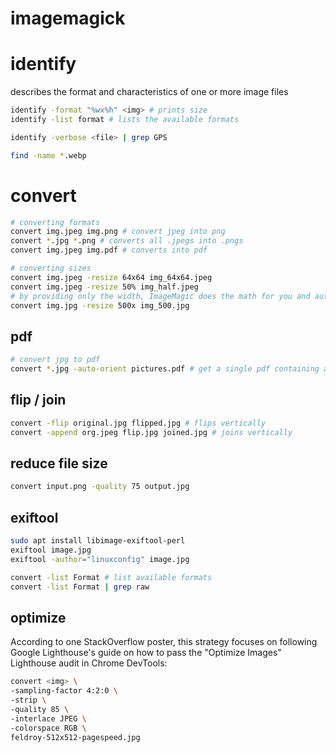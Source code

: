 # imagemagick

# identify

describes the format and characteristics of one or more image files

```sh
identify -format "%wx%h" <img> # prints size
identify -list format # lists the available formats
```

```sh
identify -verbose <file> | grep GPS

find -name *.webp 
```

# convert

```sh
# converting formats
convert img.jpeg img.png # convert jpeg into png
convert *.jpg *.png # converts all .jpegs into .pngs
convert img.jpeg img.pdf # converts into pdf

# converting sizes
convert img.jpeg -resize 64x64 img_64x64.jpeg
convert img.jpeg -resize 50% img_half.jpeg
# by providing only the width, ImageMagic does the math for you and automatically retains the aspect ratio by resizing the output image with a proportional height:
convert img.jpg -resize 500x img_500.jpg
```

## pdf

```sh
# convert jpg to pdf
convert *.jpg -auto-orient pictures.pdf # get a single pdf containing all jpg in the current folder
```

## flip / join

```sh
convert -flip original.jpg flipped.jpg # flips vertically
convert -append org.jpeg flip.jpg joined.jpg # joins vertically
```

## reduce file size

```sh
convert input.png -quality 75 output.jpg
```

## exiftool

```sh
sudo apt install libimage-exiftool-perl
exiftool image.jpg
exiftool -author="linuxconfig" image.jpg 
```

```sh
convert -list Format # list available formats
convert -list Format | grep raw 
```

## optimize

According to one StackOverflow poster, this strategy focuses on following Google Lighthouse's guide on how to pass the "Optimize Images" Lighthouse audit in Chrome DevTools:

```sh
convert <img> \
-sampling-factor 4:2:0 \
-strip \
-quality 85 \
-interlace JPEG \
-colorspace RGB \
feldroy-512x512-pagespeed.jpg 
```